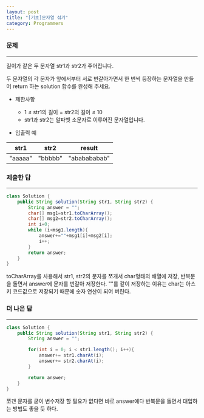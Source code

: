 ```yaml
---
layout: post
title: "[기초]문자열 섞기"
category: Programmers
---
```


### 문제
---
길이가 같은 두 문자열 str1과 str2가 주어집니다.

두 문자열의 각 문자가 앞에서부터 서로 번갈아가면서 한 번씩 등장하는 문자열을 만들어 return 하는 solution 함수를 완성해 주세요.

- 제한사항
  - 1 ≤ str1의 길이 = str2의 길이 ≤ 10
  - str1과 str2는 알파벳 소문자로 이루어진 문자열입니다.

- 입출력 예

|str1 |	str2	|result|
|---  |---     |---     |
|"aaaaa"	|"bbbbb"|	"ababababab"|


### 제출한 답
---
```java
class Solution {
    public String solution(String str1, String str2) {
        String answer = "";
        char[] msg1=str1.toCharArray();
        char[] msg2=str2.toCharArray();
        int i=0;
        while (i<msg1.length){
            answer+=""+msg1[i]+msg2[i];
            i++;
        }    
        return answer;
    }
}
```

toCharArray를 사용해서 str1, str2의 문자를 쪼개서 char형태의 배열에 저장, 반복문을 돌면서 answer에 문자를 번갈아 저장한다. ""를 같이 저장하는 이유는 char는 아스키 코드값으로 저장되기 때문에 숫자 연산이 되어 버린다.


### 더 나은 답
---
```java
class Solution {
    public String solution(String str1, String str2) {
        String answer = "";

        for(int i = 0; i < str1.length(); i++){
            answer+= str1.charAt(i);
            answer+= str2.charAt(i);
        }

        return answer;
    }
}
```

쪼갠 문자를 굳이 변수저장 할 필요가 없다면 바로 answer에다 반복문을 돌면서 대입하는 방법도 좋을 듯 하다.
